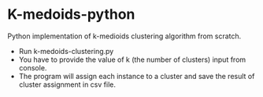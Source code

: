# K-medoids-python
Python implementation of k-medioids clustering algorithm from scratch.
* Run k-medoids-clustering.py
* You have to provide the value of k (the number of clusters) input from console.
* The program will assign each instance to a cluster and save the result of cluster assignment in csv file.
